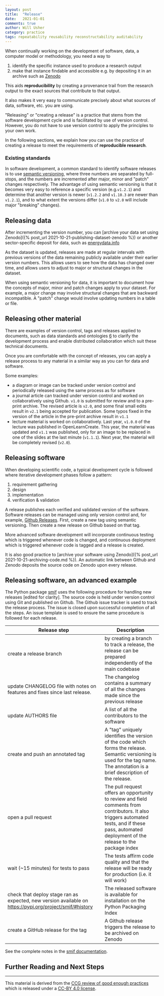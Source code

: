 ```yaml
---
layout: post
title:  "Release"
date:   2021-01-01
comments: true
author: Will Usher
category: practice
tags: repeatability reusability reconstructability auditability
---
```


When continually working on the development of software, data, a computer model or methodology,
you need a way to

1. identify the specific instance used to produce a research output
2. make that instance findable and accessible e.g. by depositing it in an archive such as [Zenodo][5]

This aids **reproducibility** by creating a provenance trail
from the research output to the exact sources that contribute to that output.

It also makes it very easy to communicate precisely about what sources of data, software, etc. you are using.

"Releasing" or "creating a release" is a practice that stems from the software development cycle
and is facilitated by use of version control.
However, you do not have to use version control to apply the principles to your own work.

In the following sections, we explain how you can use the practice of creating a release
to meet the requirements of **reproducible research**.

### Existing standards

In software development, a common standard to identify software releases
is to use [semantic versioning][3],
where three numbers are separated by full-stops,
and the numbers are incremented after major, minor and "patch" changes respectively.
The advantage of using semantic versioning is that it becomes very easy
to reference a specific version (e.g.`v1.2.1`)
and determine that another version is newer
(`v1.2.2` and `v1.10.3` are newer than `v1.2.1`),
and to what extent the versions differ
(`v1.0` to `v2.0` will include major "breaking" changes).

## Releasing data

After incrementing the version number, you can [archive your data set using Zenodo]({% post_url 2021-10-21-publishing-dataset-zenodo %}) or another sector-specific deposit for data,
such as [energydata.info](https://energydata.info/)

As the dataset is updated, releases are made at regular intervals
with previous versions of the data remaining publicly available under their earlier version numbers.
This allows users to see how the data has changed over time,
and allows users to adjust to major or structural changes in the
dataset.

When using semantic versioning for data, it is important to document
how the concepts of major, minor and patch changes apply to your dataset.
For example, a major change may involve structural changes that are backward incompatible.
A "patch" change would involve updating numbers in a table or file.

## Releasing other material

There are examples of version control, tags and releases applied to
documents, such as data standards and ontologies [6]
to clarify the development process and enable distributed collaboration
which suit these technical documents.

Once you are comfortable with the concept of releases, you can apply a release process to any material in a similar way as you can for data and software.

Some examples:

- a diagram or image can be tracked under version control and periodically released using the same process as for software
- a journal article can tracked under version control and worked on collaboratively using Github.
`v1.0` is submitted for review and to a pre-print archive.
 The revised article is `v2.0`,
 and some final small edits result in `v2.1` being accepted for publication.
Some typos fixed in the version of the article in the pre-print archive result in `v1.1`
- lecture material is worked on collaboratively.
Last year, `v1.0.0` of the lecture was published in OpenLearnCreate.
This year, the material was updated and `v1.1` was published,
only for an image to be replaced in one of the slides at the last minute (`v1.1.1`).
Next year, the material will be completely revised (`v2.0`).

## Releasing software

When developing scientific code, a typical development cycle is followed where iterative development phases follow a pattern:

1. requirement gathering
2. design
3. implementation
4. verification & validation

A release publishes each verified and validated
version of the software.
Software releases can be managed using only version control
and, for example, [Github Releases][7].
First, create a new tag using semantic versioning.
Then create a new release on Github based on that tag.

More advanced software development will incorporate continuous testing which is triggered whenever code is changed, and continuous deployment which is triggered whenever code is tagged and a release is created.

It is also good practice to [archive your software using Zenodo]({% post_url 2021-10-21-archiving-code.md %}).
An automatic link between Github and Zenodo deposits the source code on Zenodo upon every release.

## Releasing software, an advanced example

The Python package [smif][4] uses the following procedure for handling new releases [edited for clarity]. The source code is held under version control using Git and published on Github.
The Github issue tracker is used to track the release process.
The issue is closed upon successful completion of all the steps.
An issue template is used to ensure the same procedure is followed for each release.

|Release step| Description |
|-|-|
| create a release branch | by creating a branch to track a release, the release can be prepared independently of the main codebase |
| update CHANGELOG file with notes on features and fixes since last release. | The changelog contains a summary of all the changes made since the previous release |
| update AUTHORS file | A list of all the contributors to the software |
| create and push an annotated tag | A "tag" uniquely identifies the version of the code which forms the release. Semantic versioning is used for the tag name. The annotation is a brief description of the release. |
| open a pull request | The pull request offers an opportunity to review and field comments from contributors. It also triggers automated tests, and if these pass, automated deployment of the release to the package index |
| wait (~15 minutes) for tests to pass | The tests affirm code quality and that the release will be ready for production (i.e. it will work) |
| check that deploy stage ran as expected, new version available on https://pypi.org/project/smif/#history | The released software is available for installation on the Python Packaging Index |
| create a GitHub release for the tag | A Github release triggers the release to be archived on Zenodo |

See the complete notes in the [smif documentation](https://smif.readthedocs.io/en/latest/developers.html#releases).





## Further Reading and Next Steps



---

This material is derived from the [CCG review of good enough practices][1] which is released under a [CC-BY 4.0 license][2].

[1]: https://doi.org/10.5281/zenodo.5911546 "Usher, William, Beltramo, Agnese, Gardumi, Francesco, Martin, Viktoria, & Petrarulo, Luca. (2022). CCG Platform - Body of Knowledge: Review of Good Practice (1.3). Zenodo. https://doi.org/10.5281/zenodo.5911546"

[2]: https://creativecommons.org/licenses/by/4.0/legalcode

[3]: https://semver.org/ "Semantic Versioning 2.0.0"

[4]: https://doi.org/10.5334/jors.265 "Will Usher and Tom Russell. (2019) A Software Framework for the Integration of Infrastructure Simulation Models. Journal of Open Research Software, 7: 16 DOI: https://doi.org/10.5334/jors.265"

[5]: https://zenodo.org/

[6]: https://doi.org/10.1029/2021EA001797 "Crystal-Ornelas, R., Varadharajan, C., Bond-Lamberty, B., Boye, K., Burrus, M., Cholia, S., et al. (2021). A guide to using GitHub for developing and versioning data standards and reporting formats. Earth and Space Science, 8, e2021EA001797. https://doi.org/10.1029/2021EA001797"

[7]: https://docs.github.com/en/repositories/releasing-projects-on-github "GitHub Docs: Releasing Projects on Github"